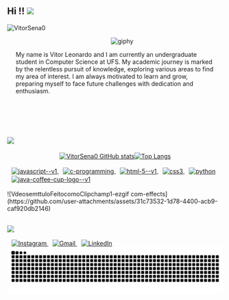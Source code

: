 ## Hi !!  <img src="https://media.giphy.com/media/hvRJCLFzcasrR4ia7z/giphy.gif" width="25px">
<p align="left"> <img src="https://komarev.com/ghpvc/?username=VitorSena0&label=Profile%20views&color=ba0bea&style=flat" alt="VitorSena0" /> </p>
<img align="right" width="52%" height="10%" style="padding-left: 200px;" src="https://github.com/VitorSena0/VitorSena0/assets/97699477/4a40ecc5-47af-4b34-84b4-e7370a0e1821" alt="giphy" width="300" height="200"><br>
<p style="text-align: left; display: flex;
        justify-content: flex-start;
        margin-left: 20px;         margin-right: 20px; /* Espaçamento à direita *//* Margem esquerda para o parágrafo */ /* Define a tabulação de 20 pixels */">
My name is Vitor Leonardo and I am currently an undergraduate student in Computer Science at UFS. My academic journey is marked by the relentless pursuit of knowledge, exploring various areas to find my area of interest. I am always motivated to learn and grow, preparing myself to face future challenges with dedication and enthusiasm.</p>
<br><br><br><br><br>
<img src="https://github.com/user-attachments/assets/2771e981-8cb8-49ef-af10-d15bfefaa462"><br><br>


<div style="display: flex; justify-content: center;">

  <a href="https://github.com/VitorSena0/github-readme-stats" >
    <img style="width: 31em;" src="https://github-readme-stats.vercel.app/api?username=VitorSena0&show_icons=true&theme=radical&rank_icon=github" alt="VitorSena0 GitHub stats">
  </a>
  
  <a href="https://github.com/VitorSena0/github-readme-stats">
    <img style="width: 25em; height: 13em" src="https://github-readme-stats.vercel.app/api/top-langs/?username=VitorSena0&langs_count=7&layout=compact&theme=radical" alt="Top Langs">
  </a>
  
</div>

<div style="display: inline_block"><br>
    <a href="https://github.com/VitorSena0/LeaningJSCurse" target="_blank">
    <img style="margin-left: 10px;" align="center" width="48" height="48" src="https://img.icons8.com/color/48/javascript--v1.png" alt="javascript--v1"/>
  </a>
  <a href="https://github.com/VitorSena0/LearningC" target="_blank">
    <img style="margin-left: 10px;" align="center" width="48" height="48" src="https://img.icons8.com/color/48/c-programming.png" alt="c-programming"/>
  </a>
  <a href="#" target="_blank">
    <img style="margin-left: 10px;" align="center" width="48" height="48" src="https://img.icons8.com/color/48/html-5--v1.png" alt="html-5--v1"/>
  </a>
  <a href="#" target="_blank">
    <img style="margin-left: 10px;" align="center" width="48" height="48" src="https://img.icons8.com/fluency/48/css3.png" alt="css3"/>
  </a>
  <a href="#" target="_blank">
    <img style="margin-left: 10px;" align="center" width="48" height="48" src="https://img.icons8.com/fluency/48/python.png" alt="python"/>
  </a>
  <a href="#" target="_blank">
    <img style="margin-left: 10px;" align="center" width="48" height="48" src="https://img.icons8.com/color/48/java-coffee-cup-logo--v1.png" alt="java-coffee-cup-logo--v1"/>
  </a>
</div>

<br>

<div>
![VdeosemttuloFeitocomoClipchamp1-ezgif com-effects](https://github.com/user-attachments/assets/31c73532-1d78-4400-acb9-caf920db2146)
</div>

<br>

<img src="https://github.com/user-attachments/assets/2771e981-8cb8-49ef-af10-d15bfefaa462"><br>
<div>
  <a href="https://www.instagram.com/vitorsena02/" target="_blank">
    <img style="margin-left: 10px;" src="https://img.shields.io/badge/-Instagram-%23E4405F?style=for-the-badge&logo=instagram&logoColor=white" alt="Instagram">
  </a>
  <a href="mailto:vitor.sena1315@gmail.com">
    <img style="margin-left: 10px;" src="https://img.shields.io/badge/-Gmail-%23333333?style=for-the-badge&logo=gmail&logoColor=white" alt="Gmail">
  </a>
  <a href="https://www.linkedin.com/in/vitor-leonardo-sena-de-lima-80a36722b/" target="_blank">
    <img style="margin-left: 10px;" src="https://img.shields.io/badge/-LinkedIn-%230077B5?style=for-the-badge&logo=linkedin&logoColor=white" alt="LinkedIn">
  </a>

<br>

  <picture>
  <source media="(prefers-color-scheme: dark)" srcset="https://raw.githubusercontent.com/VitorSena0/VitorSena0/output/github-contribution-grid-snake-dark.svg">
  <source media="(prefers-color-scheme: light)" srcset="https://raw.githubusercontent.com/VitorSena0/VitorSena0/output/github-contribution-grid-snake.svg">
  <img alt="github contribution grid snake animation" src="https://raw.githubusercontent.com/VitorSena0/VitorSena0/output/github-contribution-grid-snake.svg">
</picture>
</div>


